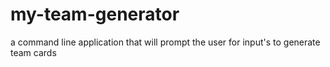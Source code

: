 # my-team-generator
a command line application that will prompt the user for input's to generate team cards
